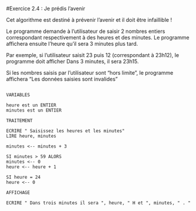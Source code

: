 #Exercice 2.4 : Je prédis l’avenir

Cet algorithme est destiné à prévenir l’avenir et il doit être infaillible !

Le programme demande à l’utilisateur de saisir 2 nombres entiers correspondant respectivement à des heures et des minutes. Le programme affichera ensuite l’heure qu’il sera 3 minutes plus tard.

Par exemple, si l’utilisateur saisit 23 puis 12 (correspondant à 23h12), le programme doit afficher Dans 3 minutes, il sera 23h15.

Si les nombres saisis par l’utilisateur sont “hors limite”, le programme affichera “Les données saisies sont invalides”

```

VARIABLES

heure est un ENTIER
minutes est un ENTIER

TRAITEMENT

ECRIRE " Saisissez les heures et les minutes"
LIRE heure, minutes

minutes <-- minutes + 3

SI minutes > 59 ALORS
minutes <-- 0
heure <-- heure + 1

SI heure = 24
heure <-- 0

AFFICHAGE 

ECRIRE " Dans trois minutes il sera ", heure, " H et ", minutes, " . "

```